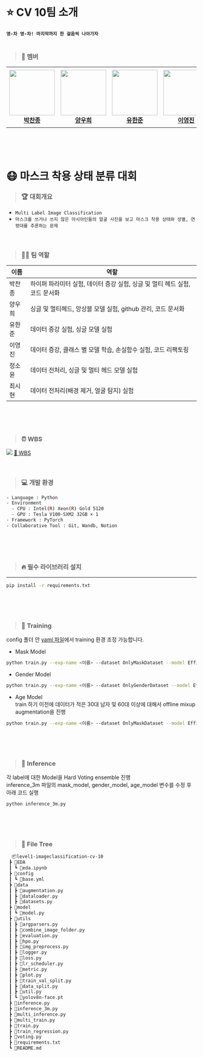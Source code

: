 # ⭐ CV 10팀 소개 

**`영-차 영-차! 마지막까지 한 걸음씩 나아가자`**  
<br/>

> ### 🏃 멤버
<table>
    <tr height="160px">
        <td align="center" width="150px">
            <a href="https://github.com/FinalCold"><img height="120px" width="120px" src="https://github.com/boostcampaitech6/level1-imageclassification-cv-10/assets/76814748/4c47db91-cf83-473c-888f-75d3a5573ac8"></a>
            <br/>
            <a href="https://github.com/FinalCold"><strong>박찬종</strong></a>
            <br />
        </td>
        <td align="center" width="150px">
            <a href="https://github.com/woohee-yang"><img height="120px" width="120px" src="https://github.com/boostcampaitech6/level1-imageclassification-cv-10/assets/76814748/0548b5bf-d3f5-4c9e-a7e5-c2733bc48355"/></a>
            <br/>
            <a href="https://github.com/woohee-yang"><strong>양우희</strong></a>
            <br />
        </td>
        <td align="center" width="150px">
            <a href="https://github.com/lukehanjun"><img height="120px" width="120px" src="https://github.com/boostcampaitech6/level1-imageclassification-cv-10/assets/76814748/bfb37916-ed9e-405c-a981-70c0fdaa53be"/></a>
            <br/>
            <a href="https://github.com/lukehanjun"><strong>유한준</strong></a>
            <br />
        </td>
        <td align="center" width="150px">
            <a href="https://github.com/jinida"><img height="120px" width="120px" src=https://github.com/boostcampaitech6/level1-imageclassification-cv-10/assets/76814748/d3891701-98db-4382-abc0-3a0ab64e976e"/></a>
            <br />
            <a href="https://github.com/jinida"><strong>이영진</strong></a>
            <br />
        </td>
        <td align="center" width="150px">
            <a href="https://github.com/soyoonjeong"><img height="120px" width="120px" src="https://github.com/boostcampaitech6/level1-imageclassification-cv-10/assets/76814748/912e24ed-cc51-49ab-90fd-24ef0df7ce0b"/></a>
            <br />
            <a href="https://github.com/soyoonjeong"><strong>정소윤</strong></a>
            <br />
        </td>
        <td align="center" width="150px">
              <a href="https://github.com/classaen7"><img height="120px" width="120px" src="https://github.com/boostcampaitech6/level1-imageclassification-cv-10/assets/76814748/d5fc34c5-dfd2-400e-86d5-b32976aeb928"/></a>
              <br />
              <a href="https://github.com/classaen7"><strong>최시현</strong></a>
              <br />
          </td>
    </tr>
</table>  
<br/><br/><br/>

# 😷 마스크 착용 상태 분류 대회
> ### 🏆 대회개요
- `Multi Label Image Classification`
- `마스크를 쓰거나 쓰지 않은 아시아인들의 얼굴 사진을 보고 마스크 착용 상태와 성별, 연령대를 추론하는 문제`
<br/><br/><br/>
> ### 👩‍💻 팀 역할
|이름|역할|
|------|---|
|박찬종|하이퍼 파라미터 실험, 데이터 증강 실험, 싱글 및 멀티 헤드 실험, 코드 문서화|
|양우희|싱글 및 멀티헤드, 앙상블 모델 실험, github 관리, 코드 문서화|
|유한준|데이터 증강 실험, 싱글 모델 실험|
|이영진|데이터 증강, 클래스 별 모델 학습, 손실함수 실험, 코드 리팩토링|
|정소윤|데이터 전처리, 싱글 및 멀티 헤드 모델 실험|
|최시현|데이터 전처리(배경 제거, 얼굴 탐지) 실험|


<br/><br/><br/>
> ### ⏰ WBS
<img src="https://github.com/boostcampaitech6/level1-imageclassification-cv-10/assets/76814748/7dc7c21d-d41c-4b28-907e-4e9a88543c44">
<a href="https://docs.google.com/spreadsheets/d/14qhqnSzOfvZsKYnmQyikYhVdpoUNx1-tdBY_Zkixy9c/edit#gid=0"> 📁 WBS</a>
<br/><br/><br/>

> ### 💻 개발 환경
```bash
- Language : Python
- Environment
  - CPU : Intel(R) Xeon(R) Gold 5120
  - GPU : Tesla V100-SXM2 32GB × 1
- Framework : PyTorch
- Collaborative Tool : Git, Wandb, Notion
```
<br/><br/><br/>
> ### 🔥 필수 라이브러리 설치
---
``` bash
pip install -r requirements.txt
```
<br/><br/><br/>

> ### 🐋 Training
config 폴더 안 <a href = "https://github.com/boostcampaitech6/level1-imageclassification-cv-10/blob/main/config/base.yml">yaml 파일</a>에서 training 환경 조정 가능합니다. 
 - Mask Model
```bash
python train.py --exp-name <이름> --dataset OnlyMaskDataset --model EfficientNetV2m --criterion cross_entropy --augmentation AutoAugmentation
```
- Gender Model
```bash
python train.py --exp-name <이름> --dataset OnlyGenderDataset --model EfficientNetV2m --criterion focal --augmentation AutoAugmentation --optimizer AdamW --schedular cosine
```
- Age Model
  <br/>
train 하기 이전에 데이터가 적은 30대 남자 및 60대 이상에 대해서 offline mixup augmentation을 진행
```bash
python train.py --exp-name <이름> --dataset OnlyMaskDataset --model EfficientNetV2m --criterion focal --age-drop True  
```
<br/><br/><br/>

> ### 🔎 Inference
각 label에 대한 Model을 Hard Voting ensemble 진행 
<br/>
inference_3m 파일의 mask_model, gender_model, age_model 변수를 수정 후 아래 코드 실행 
```bash
python inference_3m.py 
```
<br/><br/><br/>
> ### 📂 File Tree
```bash
  📦level1-imageclassification-cv-10
 ┣ 📂EDA
 ┃ ┗ 📜eda.ipynb
 ┣ 📂config
 ┃ ┗ 📜base.yml
 ┣ 📂data
 ┃ ┣ 📜augmentation.py
 ┃ ┣ 📜dataloader.py
 ┃ ┣ 📜datasets.py
 ┣ 📂model
 ┃ ┗ 📜model.py
 ┣ 📂utils
 ┃ ┣ 📜argparsers.py
 ┃ ┣ 📜combine_image_folder.py
 ┃ ┣ 📜evaluation.py
 ┃ ┣ 📜hpo.py
 ┃ ┣ 📜img_preprocess.py
 ┃ ┣ 📜logger.py
 ┃ ┣ 📜loss.py
 ┃ ┣ 📜lr_scheduler.py
 ┃ ┣ 📜metric.py
 ┃ ┣ 📜plot.py
 ┃ ┣ 📜train_val_split.py
 ┃ ┣ 📜data_split.py  
 ┃ ┣ 📜util.py
 ┃ ┗ 📜yolov8n-face.pt
 ┣ 📜inference.py
 ┣ 📜inference_3m.py
 ┣ 📜multi_inference.py
 ┣ 📜multi_train.py
 ┣ 📜train.py
 ┣ 📜train_regression.py
 ┣ 📜voting.py
 ┣ 📜requirements.txt
 ┗ 📜README.md

``` 


